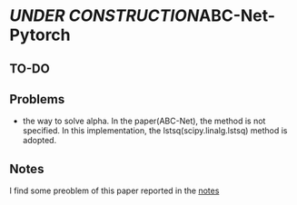 # *UNDER CONSTRUCTION*ABC-Net-Pytorch

## TO-DO

## Problems
- the way to solve alpha. In the paper(ABC-Net), the method is not specified. In this implementation, the lstsq(scipy.linalg.lstsq) method is adopted.

## Notes
I find some preoblem of this paper reported in the [notes]()